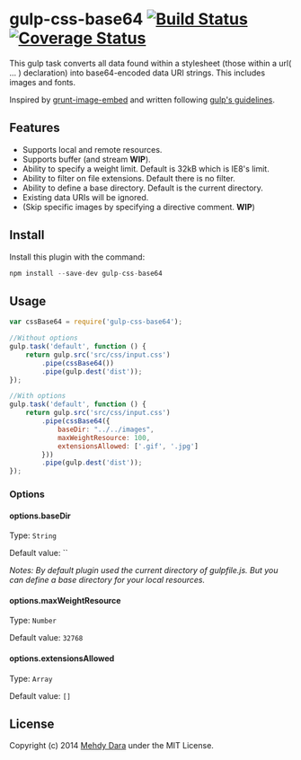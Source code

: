 # gulp-css-base64 [![Build Status](https://travis-ci.org/zckrs/gulp-css-base64.svg?branch=master)](https://travis-ci.org/zckrs/gulp-css-base64) [![Coverage Status](https://coveralls.io/repos/zckrs/gulp-css-base64/badge.png?branch=master)](https://coveralls.io/r/zckrs/gulp-css-base64?branch=master)

This gulp task converts all data found within a stylesheet (those within a url( ... ) declaration) into base64-encoded data URI strings. This includes images and fonts.

Inspired by [grunt-image-embed](https://github.com/ehynds/grunt-image-embed) and written following [gulp's guidelines](https://github.com/gulpjs/gulp/tree/master/docs/writing-a-plugin).

## Features

* Supports local and remote resources.
* Supports buffer (and stream **WIP**).
* Ability to specify a weight limit. Default is 32kB which is IE8's limit.
* Ability to filter on file extensions. Default there is no filter.
* Ability to define a base directory. Default is the current directory.
* Existing data URIs will be ignored.
* (Skip specific images by specifying a directive comment. **WIP**)

## Install

Install this plugin with the command:

```js
npm install --save-dev gulp-css-base64
```

## Usage

```js
var cssBase64 = require('gulp-css-base64');

//Without options
gulp.task('default', function () {
    return gulp.src('src/css/input.css')
        .pipe(cssBase64())
        .pipe(gulp.dest('dist'));
});

//With options
gulp.task('default', function () {
    return gulp.src('src/css/input.css')
        .pipe(cssBase64({
            baseDir: "../../images",
            maxWeightResource: 100,
            extensionsAllowed: ['.gif', '.jpg']
        }))
        .pipe(gulp.dest('dist'));
});
```

### Options

#### options.baseDir
Type: `String`

Default value: ``

*Notes: By default plugin used the current directory of gulpfile.js. But you can define a base directory for your local resources.*


#### options.maxWeightResource
Type: `Number`

Default value: `32768`

#### options.extensionsAllowed
Type: `Array`

Default value: `[]`

## License
Copyright (c) 2014 [Mehdy Dara](https://github.com/zckrs) under the MIT License.
